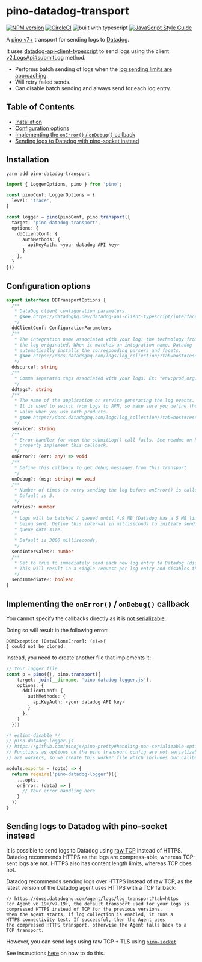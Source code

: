 # pino-datadog-transport

[![NPM version](https://img.shields.io/npm/v/pino-datadog-transport.svg?style=flat-square)](https://www.npmjs.com/package/pino-datadog-transport)
[![CircleCI](https://circleci.com/gh/theogravity/node-pino-datadog-transport.svg?style=svg)](https://circleci.com/gh/theogravity/pino-datadog-transport)
![built with typescript](https://camo.githubusercontent.com/92e9f7b1209bab9e3e9cd8cdf62f072a624da461/68747470733a2f2f666c61742e62616467656e2e6e65742f62616467652f4275696c74253230576974682f547970655363726970742f626c7565)
[![JavaScript Style Guide](https://img.shields.io/badge/code_style-standard-brightgreen.svg)](https://standardjs.com)

A [pino v7+](https://github.com/pinojs/pino/blob/master/docs/transports.md#v7-transports) transport for sending logs to [Datadog](https://datadog.com/).

It uses [datadog-api-client-typescript](https://github.com/DataDog/datadog-api-client-typescript) to
send logs using the client [v2.LogsApi#submitLog](https://datadoghq.dev/datadog-api-client-typescript/classes/v2.LogsApi.html) method.

- Performs batch sending of logs when the [log sending limits are approaching](https://docs.datadoghq.com/api/latest/logs/#send-logs).
- Will retry failed sends.
- Can disable batch sending and always send for each log entry.

## Table of Contents

<!-- TOC -->

- [Installation](#installation)
- [Configuration options](#configuration-options)
- [Implementing the `onError()` / `onDebug()` callback](#implementing-the-onerror--ondebug-callback)
- [Sending logs to Datadog with pino-socket instead](#sending-logs-to-datadog-with-pino-socket-instead)

<!-- TOC END -->

## Installation

`yarn add pino-datadog-transport`

```typescript
import { LoggerOptions, pino } from 'pino';

const pinoConf: LoggerOptions = {
  level: 'trace',
}

const logger = pino(pinoConf, pino.transport({
  target: 'pino-datadog-transport',
  options: {
    ddClientConf: {
      authMethods: {
        apiKeyAuth: <your datadog API key>
      }
    },
  }
}))
```

## Configuration options

```typescript
export interface DDTransportOptions {
  /**
   * DataDog client configuration parameters.
   * @see https://datadoghq.dev/datadog-api-client-typescript/interfaces/client.Configuration.html
   */
  ddClientConf: ConfigurationParameters
  /**
   * The integration name associated with your log: the technology from which
   * the log originated. When it matches an integration name, Datadog
   * automatically installs the corresponding parsers and facets.
   * @see https://docs.datadoghq.com/logs/log_collection/?tab=host#reserved-attributes
   */
  ddsource?: string
  /**
   * Comma separated tags associated with your logs. Ex: "env:prod,org:finance"
   */
  ddtags?: string
  /**
   * The name of the application or service generating the log events.
   * It is used to switch from Logs to APM, so make sure you define the same
   * value when you use both products.
   * @see https://docs.datadoghq.com/logs/log_collection/?tab=host#reserved-attributes
   */
  service?: string
  /**
   * Error handler for when the submitLog() call fails. See readme on how to
   * properly implement this callback.
   */
  onError?: (err: any) => void
  /**
   * Define this callback to get debug messages from this transport
   */
  onDebug?: (msg: string) => void
  /**
   * Number of times to retry sending the log before onError() is called.
   * Default is 5.
   */
  retries?: number
  /**
   * Logs will be batched / queued until 4.9 MB (Datadog has a 5 MB limit per batch send) before
   * being sent. Define this interval in milliseconds to initiate sending regardless of
   * queue data size.
   *
   * Default is 3000 milliseconds.
   */
  sendIntervalMs?: number
  /**
   * Set to true to immediately send each new log entry to Datadog (disables batching).
   * This will result in a single request per log entry and disables the sendIntervalMs setting.
   */
  sendImmediate?: boolean
}
```

## Implementing the `onError()` / `onDebug()` callback

You cannot specify the callbacks directly as it is [not serializable](https://github.com/pinojs/pino-pretty#handling-non-serializable-options).

Doing so will result in the following error:

```
DOMException [DataCloneError]: (e)=>{
} could not be cloned.
```

Instead, you need to create another file that implements it:

```typescript
// Your logger file
const p = pino({}, pino.transport({
    target: join(__dirname, 'pino-datadog-logger.js'),
    options: {
      ddClientConf: {
        authMethods: {
          apiKeyAuth: <your datadog API key>
        }
      },
    }
  }))
```

```typescript
/* eslint-disable */
// pino-datadog-logger.js
// https://github.com/pinojs/pino-pretty#handling-non-serializable-options
// Functions as options on the pino transport config are not serializable as they
// are workers, so we create this worker file which includes our callbacks

module.exports = (opts) => {
  return require('pino-datadog-logger')({
    ...opts,
    onError: (data) => {
      // Your error handling here
    }
  })
}
```

## Sending logs to Datadog with pino-socket instead

It is possible to send logs to Datadog using [raw TCP](https://docs.datadoghq.com/logs/log_collection/?tab=tcp) instead of HTTPS. Datadog
recommends HTTPS as the logs are compress-able, whereas TCP-sent logs are not.
HTTPS also has content length limits, whereas TCP does not.

Datadog recommends sending logs over HTTPS instead of raw TCP, as the latest
version of the Datadog agent uses HTTPS with a TCP fallback:

```
// https://docs.datadoghq.com/agent/logs/log_transport?tab=https
For Agent v6.19+/v7.19+, the default transport used for your logs is
compressed HTTPS instead of TCP for the previous versions.
When the Agent starts, if log collection is enabled, it runs a
HTTPS connectivity test. If successful, then the Agent uses
the compressed HTTPS transport, otherwise the Agent falls back to a TCP transport.
```

However, you can send logs using raw TCP + TLS using [`pino-socket`](https://github.com/pinojs/pino-socket).

See instructions [here](https://github.com/pinojs/pino/issues/1511#issuecomment-1207472871) on how to do this.
